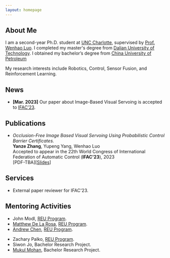 ```yaml
---
layout: homepage
---
```


## About Me

I am a second-year Ph.D. student at [UNC Charlotte](https://www.charlotte.edu/), supervised
by [Prof. Wenhao Luo](https://webpages.charlotte.edu/wluo4/). I completed my master's degree
from [Dalian University of Technology](https://en.dlut.edu.cn/). I obtained my bachelor’s
degree from [China University of Petroleum](https://english.upc.edu.cn/)

My research interests include Robotics, Control, Sensor Fusion, and Reinforcement Learning. <!--- My current research focuses on applying deep learning models to anomaly detection and automated batch job schedulers. -->

## News

- **[Mar. 2023]** Our paper about Image-Based Visual Servoing is accepted to [IFAC’23](https://www.ifac2023.org/).

<!-- - **[Mar. 2023]** I will start my summer internship as a return Research Scientist Intern at [Meta](https://about.meta.com/). 

- **[May. 2023]** Our poster gets the <strong><i style="color:#e74d3c">Outstanding Poster Award - 3<sup>rd</sup>
  Place</i></strong> at the [IPDPS'23 Ph.D. forum](http://www.ipdps.org/ipdps2023/2023-phd-forum.html).
- **[May. 2023]** I will present our work at [IPDPS’23](https://www.ipdps.org/).
- **[Mar. 2023]** Our poster proposal has been accepted for presentation at
  the [IPDPS'23 Ph.D. forum](http://www.ipdps.org/ipdps2023/2023-phd-forum.html).
- **[Jan. 2023]** Our paper about Anomaly Detection is accepted to [IPDPS’23](https://www.ipdps.org/).
- **[Sept. 2022]** Our paper about Anomaly Detection is accepted to [SC’22 FTXS](https://sc22.supercomputing.org/).
- **[Jun. 2022]** I will present our work at [HPDC'22](https://www.hpdc.org/2022/).
- **[May. 2022]** I will start my summer internship as a Research Scientist Intern at [Meta](https://about.meta.com/).
- **[May. 2022]** I
  recived [CCI Essam El-Kwae Student-Faculty Research Award](https://cci.charlotte.edu/news/2022-05-02/cci-facultystaff-awards-luncheon)
  together with my advisor Dr. Dong Dai.
- **[Mar. 2022]** Our paper about [HPC Batch Scheduling](https://dl.acm.org/doi/10.1145/3502181.3531470) is accepted
  to [HPDC'22](https://www.hpdc.org/2022/).
- **[Sept. 2021]** Our paper about [Parallel File Systems](https://webpages.charlotte.edu/ddai/papers/tos-pfs-2022.pdf)
  is accepted to [ACM TOS'22](https://dl.acm.org/journal/tos).
- **[Jun. 2021]** Our paper about [Anomaly Detection](https://dl.acm.org/doi/abs/10.1145/3465332.3470873) is accepted
  to [HotStorage'21](https://www.hotstorage.org/2021/) <strong><i style="color:#e74d3c">Best Paper Nominee</i></strong>
- **[Jun. 2020]** Our paper about [HPC Batch Scheduling](https://ieeexplore.ieee.org/abstract/document/9355253) is
  accepted to [SC'20](https://sc20.supercomputing.org/). -->

## Publications

- *Occlusion-Free Image Based Visual Servoing Using Probabilistic Control Barrier Certificates.*
  <br>
  **Yanze Zhang**, Yupeng Yang, Wenhao Luo
  <br>
  Accepted to appear in the 22th World Congress of International Federation of Automatic Control (**IFAC'23**), 2023
  <br>
  [PDF-TBA][[Slides](https://drive.google.com/file/d/15gWHsd9hAaYWi5rJtmvI__ndZo16p263/view?usp=sharing)]


<!--- - *Drill: Log-based Anomaly Detection for Large-scale Storage Systems Using Source Code Analysis.*
  <br>
  **Di Zhang**, Chris Egersdoerfer, Tabassum Mahmud, Mai Zheng, Dong Dai
  <br>
  Accepted to appear in 37th IEEE International Parallel & Distributed Processing Symposium (**IPDPS'23**), 2023
  <br>
  [PDF-TBA][[Code](https://github.com/DIR-LAB/DRILL)][Slides-TBA]

- *ClusterLog: Clustering Logs for Effective Log-based Anomaly Detection*
  <br>
  Chris Egersdoerfer, **Di Zhang**, Dong Dai
  <br>
  Workshop on Fault Tolerance for HPC at eXtreme Scale (with **SC’22**).
  <br>
  [[PDF](https://daidong.github.io/files/clusterlog-ftxs22.pdf)]

- *SchedInspector: A Batch Job Scheduling Inspector Using Reinforcement Learning*
  <br>
  **Di Zhang**, Dong Dai, Bing Xie
  <br>
  31st International ACM Symposium on High-Performance Parallel and Distributed Computing. **HPDC'22**.
  <br>
  [[PDF](https://webpages.charlotte.edu/ddai/papers/dong-hpdc-schedinspector-22.pdf)] [[Code](https://github.com/DIR-LAB/SchedInspector)] [[Slides](https://webpages.charlotte.edu/ddai/papers/schedinspector-hpdc22-pub.pptx)]

- *A Study of Failure Recovery and Logging of High-Performance Parallel File Systems*
  <br>
  Runzhou Han, Om Rameshwar Gatla, Mai Zheng, Jinrui Cao, **Di Zhang**, Dong Dai, Yong Chen, Jonathan Cook
  <br>
  ACM Transactions on Storage. **TOS'22**.
  <br>
  [[PDF](https://webpages.charlotte.edu/ddai/papers/tos-pfs-2022.pdf)]

- *SentiLog: Anomaly Detecting on Parallel File Systems via Log-based Sentiment Analysis*
  <br>
  **Di Zhang**, Dong Dai, Runzhou Han, Mai Zheng
  <br>
  13th ACM Workshop on Hot Topics in Storage and File Systems. **HotStorage'21**.
  <br>
  [[PDF](https://dl.acm.org/doi/10.1145/3465332.3470873)] [[Slides](https://webpages.charlotte.edu/ddai/papers/SentiLog_hotstorage_slides.pdf)]

- *RLScheduler: An Automated HPC Batch Job Scheduler Using Reinforcement Learning*
  <br>
  **Di Zhang**, Dong Dai, Youbiao He, Forrest Sheng Bao, Bing Xie
  <br>
  International Conference for High Performance Computing, Networking, Storage and Analysis. **SC'20**.
  <br>
  [[PDF](https://webpages.charlotte.edu/ddai/papers/dong-sc-20.pdf)] [[Code](https://github.com/DIR-LAB/deep-batch-scheduler)] [[Slides](https://webpages.charlotte.edu/ddai/papers/RLScheduler_Di_slides.pdf)] -->

## Services

<!---- Student volunteer in SC’21, ISSRE'22.
- External paper reviewer for IPDPS'23, BIGDATA'22, IPDPS’22, ICPP'22, CCGrid’22, IPDPS’20, ICPP’20. -->
- External paper reviewer for IFAC'23.

## Mentoring Activities

- John Modl, [REU Program](https://www.nsf.gov/crssprgm/reu/).
- [Matthew De La Rosa](https://www.linkedin.com/in/matthewdelarosa/), [REU Program](https://www.nsf.gov/crssprgm/reu/).
- [Andrew Chen](https://www.linkedin.com/in/andrewchen0028/), [REU Program](https://www.nsf.gov/crssprgm/reu/).
<!--- [Chris Egersdoerfer](https://www.linkedin.com/in/chris-egersdoerfer-6699b7192/), Bachelor Research Project. Now at
  UNCC as a master student. -->
- Zachary Palko, [REU Program](https://www.nsf.gov/crssprgm/reu/).
- Siwon Jo, Bachelor Research Project.
- [Mukul Mohan](https://www.linkedin.com/in/mukul-mohan-77573522a/?trk=people-guest_people_search-card), Bachelor Research Project.


<!--- ## Awards & Honors

- Outstanding Poster Award - 3<sup>rd</sup> place, IEEE International Parallel & Distributed Processing Symposium (
  IPDPS), 2023
- Merit Scholarship $1500, UNC Charlotte, 2023
- Student Travel Grant $1000, ACM International Symposium on High-Performance Parallel and Distributed Computing (HPDC),
  2022
- CCI Essam El-Kwae Student-Faculty Research Award $500, UNC Charlotte, 2022 -->